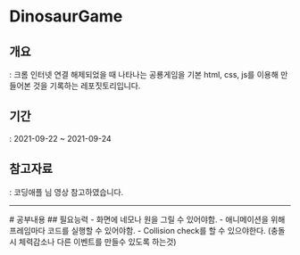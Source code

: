 # DinosaurGame
## 개요
: 크롬 인터넷 연결 해제되었을 때 나타나는 공룡게임을 기본 html, css, js를 이용해 만들어본 것을 기록하는 레포짓토리입니다.

## 기간
: 2021-09-22 ~ 2021-09-24 

## 참고자료
: 코딩애플 님 영상 참고하였습니다.

<hr>
# 공부내용
## 필요능력
  - 화면에 네모나 원을 그릴 수 있어야함.
  - 애니메이션을 위해 프레임마다 코드를 실행할 수 있어야함.
  - Collision check를 할 수 있으야한다. (충돌시 체력감소나 다른 이벤트를 만들수 있도록 하는것)
